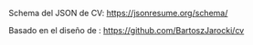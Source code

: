 Schema del JSON de CV:
https://jsonresume.org/schema/

Basado en el diseño de :
https://github.com/BartoszJarocki/cv

